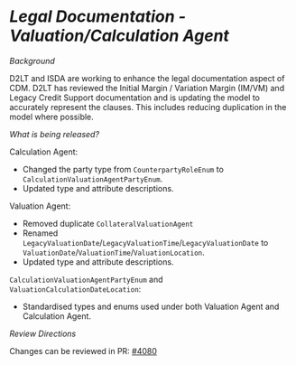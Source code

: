 # *Legal Documentation - Valuation/Calculation Agent*

_Background_

D2LT and ISDA are working to enhance the legal documentation aspect of CDM. D2LT has reviewed the Initial Margin / Variation Margin (IM/VM) and Legacy Credit Support documentation and is updating the model to accurately represent the clauses. This includes reducing duplication in the model where possible.

_What is being released?_

Calculation Agent:
- Changed the party type from `CounterpartyRoleEnum` to `CalculationValuationAgentPartyEnum`.
- Updated type and attribute descriptions.

Valuation Agent:
- Removed duplicate `CollateralValuationAgent`
- Renamed `LegacyValuationDate`/`LegacyValuationTime`/`LegacyValuationDate` to `ValuationDate`/`ValuationTime`/`ValuationLocation`.
- Updated type and attribute descriptions.

`CalculationValuationAgentPartyEnum` and `ValuationCalculationDateLocation`:
- Standardised types and enums used under both Valuation Agent and Calculation Agent.


_Review Directions_

Changes can be reviewed in PR: [#4080](https://github.com/finos/common-domain-model/pull/4080)
